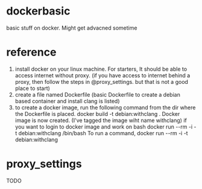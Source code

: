 # dockerbasic
basic stuff on docker. Might get advacned sometime

# reference
1. install docker on your linux machine. For starters, It should be able to access internet without proxy. (if you have access to internet behind a proxy, then follow the steps in @proxy_settings. but that is not a good place to start)
2. create a file named Dockerfile (basic Dockerfile to create a debian based container and install clang is listed)
3. to create a docker image, run the following command from the dir where the Dockerfile is placed.
  docker build  -t debian:withclang .
Docker image is now created. (I've tagged the image wiht name withclang)
if you want to login to docker image and work on bash
  docker run --rm -i -t debian:withclang /bin/bash
To run a command, 
  docker run --rm -i -t debian:withclang <COMMAND>

# proxy_settings 
TODO
